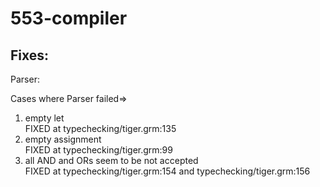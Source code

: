 # 553-compiler

## Fixes:

Parser:

Cases where Parser failed=>
1) empty let <br />
   FIXED at typechecking/tiger.grm:135 
2) empty assignment <br />
    FIXED at typechecking/tiger.grm:99
3) all AND and ORs seem to be not accepted <br />
    FIXED at typechecking/tiger.grm:154 and typechecking/tiger.grm:156





